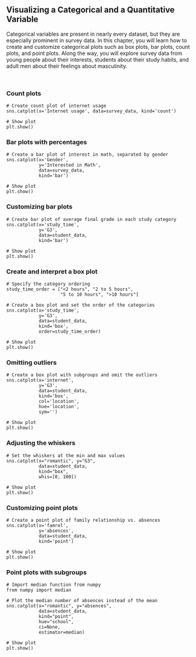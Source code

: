 ## Visualizing a Categorical and a Quantitative Variable

Categorical variables are present in nearly every dataset, but they are especially prominent in survey data. In this chapter, you will learn how to create and customize categorical plots such as box plots, bar plots, count plots, and point plots. Along the way, you will explore survey data from young people about their interests, students about their study habits, and adult men about their feelings about masculinity.

<br>

### Count plots

```
# Create count plot of internet usage
sns.catplot(x='Internet usage', data=survey_data, kind='count')

# Show plot
plt.show()
```

### Bar plots with percentages

```
# Create a bar plot of interest in math, separated by gender
sns.catplot(x='Gender',
            y='Interested in Math',
            data=survey_data,
            kind='bar')

# Show plot
plt.show()
```

### Customizing bar plots

```
# Create bar plot of average final grade in each study category
sns.catplot(x='study_time',
            y='G3',
            data=student_data,
            kind='bar')

# Show plot
plt.show()
```

### Create and interpret a box plot

```
# Specify the category ordering
study_time_order = ["<2 hours", "2 to 5 hours",
                    "5 to 10 hours", ">10 hours"]

# Create a box plot and set the order of the categories
sns.catplot(x='study_time',
            y='G3',
            data=student_data,
            kind='box',
            order=study_time_order)

# Show plot
plt.show()
```

### Omitting outliers

```
# Create a box plot with subgroups and omit the outliers
sns.catplot(x='internet',
            y='G3',
            data=student_data,
            kind='box',
            col='location',
            hue='location',
            sym='')

# Show plot
plt.show()
```

### Adjusting the whiskers

```
# Set the whiskers at the min and max values
sns.catplot(x="romantic", y="G3",
            data=student_data,
            kind="box",
            whis=[0, 100])

# Show plot
plt.show()
```

### Customizing point plots

```
# Create a point plot of family relationship vs. absences
sns.catplot(x='famrel',
            y='absences',
            data=student_data,
            kind='point')

# Show plot
plt.show()
```

### Point plots with subgroups

```
# Import median function from numpy
from numpy import median

# Plot the median number of absences instead of the mean
sns.catplot(x="romantic", y="absences",
			data=student_data,
            kind="point",
            hue="school",
            ci=None,
            estimator=median)

# Show plot
plt.show()
```